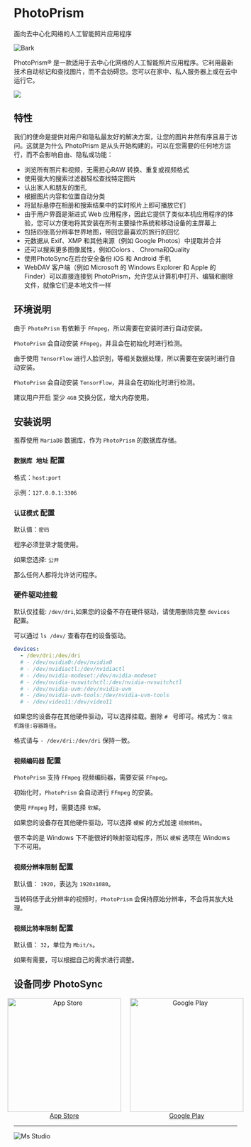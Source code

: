 # PhotoPrism

面向去中心化网络的人工智能照片应用程序

![Bark](https://file.lifebus.top/imgs/photoprism_cover.png)

PhotoPrism® 是一款适用于去中心化网络的人工智能照片应用程序。它利用最新技术自动标记和查找图片，而不会妨碍您。您可以在家中、私人服务器上或在云中运行它。

![](https://img.shields.io/badge/%E6%96%B0%E7%96%86%E8%90%8C%E6%A3%AE%E8%BD%AF%E4%BB%B6%E5%BC%80%E5%8F%91%E5%B7%A5%E4%BD%9C%E5%AE%A4-%E6%8F%90%E4%BE%9B%E6%8A%80%E6%9C%AF%E6%94%AF%E6%8C%81-blue)

## 特性

我们的使命是提供对用户和隐私最友好的解决方案，让您的图片井然有序且易于访问。这就是为什么 PhotoPrism
是从头开始构建的，可以在您需要的任何地方运行，而不会影响自由、隐私或功能：

+ 浏览所有照片和视频，无需担心RAW 转换、重复或视频格式
+ 使用强大的搜索过滤器轻松查找特定图片
+ 认出家人和朋友的面孔
+ 根据图片内容和位置自动分类
+ 将鼠标悬停在相册和搜索结果中的实时照片上即可播放它们
+ 由于用户界面是渐进式 Web 应用程序，因此它提供了类似本机应用程序的体验，您可以方便地将其安装在所有主要操作系统和移动设备的主屏幕上
+ 包括四张高分辨率世界地图，带回您最喜欢的旅行的回忆
+ 元数据从 Exif、XMP 和其他来源（例如 Google Photos）中提取并合并
+ 还可以搜索更多图像属性，例如Colors 、 Chroma和Quality
+ 使用PhotoSync在后台安全备份 iOS 和 Android 手机
+ WebDAV 客户端（例如 Microsoft 的 Windows Explorer 和 Apple 的 Finder）可以直接连接到
  PhotoPrism，允许您从计算机中打开、编辑和删除文件，就像它们是本地文件一样

## 环境说明

由于 `PhotoPrism` 有依赖于 `FFmpeg`，所以需要在安装时进行自动安装。

`PhotoPrism` 会自动安装 `FFmpeg`，并且会在初始化时进行检测。

由于使用 `TensorFlow` 进行人脸识别，等相关数据处理，所以需要在安装时进行自动安装。

`PhotoPrism` 会自动安装 `TensorFlow`，并且会在初始化时进行检测。

建议用户开启 至少 `4GB` 交换分区，增大内存使用。

## 安装说明

推荐使用 `MariaDB` 数据库，作为 `PhotoPrism` 的数据库存储。

### `数据库 地址` 配置

格式：`host:port`

示例：`127.0.0.1:3306`

### `认证模式` 配置

默认值：`密码`

程序必须登录才能使用。

如果您选择: `公开`

那么任何人都将允许访问程序。

### 硬件驱动挂载

默认仅挂载: `/dev/dri`,如果您的设备不存在硬件驱动，请使用删除完整 `devices` 配置。

可以通过 `ls /dev/` 查看存在的设备驱动。

```yml
devices:
  - /dev/dri:/dev/dri
  # - /dev/nvidia0:/dev/nvidia0
  # - /dev/nvidiactl:/dev/nvidiactl
  # - /dev/nvidia-modeset:/dev/nvidia-modeset
  # - /dev/nvidia-nvswitchctl:/dev/nvidia-nvswitchctl
  # - /dev/nvidia-uvm:/dev/nvidia-uvm
  # - /dev/nvidia-uvm-tools:/dev/nvidia-uvm-tools
  # - /dev/video11:/dev/video11
```

如果您的设备存在其他硬件驱动，可以选择挂载。删除 `# ` 号即可。格式为：`宿主机路径:容器路径`。

格式请与 `- /dev/dri:/dev/dri` 保持一致。

### `视频编码器` 配置

`PhotoPrism` 支持 `FFmpeg` 视频编码器，需要安装 `FFmpeg`。

初始化时，`PhotoPrism` 会自动进行 `FFmpeg` 的安装。

使用 `FFmpeg` 时，需要选择 `软解`。

如果您的设备存在其他硬件驱动，可以选择 `硬解` 的方式加速 `视频转码`。

很不幸的是 Windows 下不能很好的映射驱动程序，所以 `硬解` 选项在 Windows 下不可用。

### `视频分辨率限制` 配置

默认值： `1920`，表达为 `1920x1080`。

当转码低于此分辨率的视频时，`PhotoPrism` 会保持原始分辨率，不会将其放大处理。

### `视频比特率限制` 配置

默认值： `32`，单位为 `Mbit/s`。

如果有需要，可以根据自己的需求进行调整。

## 设备同步 PhotoSync

<div style="text-align: center; display: flex; justify-content: center; gap: 20px;">
  <div style="display: flex; flex-direction: column; align-items: center;">
    <img src="https://file.lifebus.top/imgs/photosync_app_store_qr.png" alt="App Store" style="width: 256px;">
    <a href="https://apps.apple.com/cn/app/photosync-%E4%BC%A0%E8%BE%93%E5%92%8C%E5%A4%87%E4%BB%BD%E7%85%A7%E7%89%87%E4%B8%8E%E8%A7%86%E9%A2%91/id415850124" style="text-align: center;">App Store</a>
  </div>
  <div style="display: flex; flex-direction: column; align-items: center;">
    <img src="https://file.lifebus.top/imgs/photosync_google_play_qr.png" alt="Google Play" style="width: 256px;">
    <a href="https://play.google.com/store/apps/details?id=com.touchbyte.photosync" style="text-align: center;">Google Play</a>
  </div>
</div>

---

![Ms Studio](https://file.lifebus.top/imgs/ms_blank_001.png)
